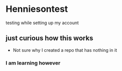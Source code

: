 # Henniesontest
testing while setting up my account
## just curious how this works
* Not sure why I created a repo that has nothing in it
### I am learning however
